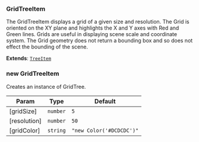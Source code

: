 <a name="GridTreeItem"></a>

### GridTreeItem 
The GridTreeItem displays a grid of a given size and resolution. The Grid is oriented on the XY plane
and highlights the X and Y axes with Red and Green lines. Grids are useful in displaying scene scale and coordinate system.
The Grid geometry does not return a bounding box and so does not effect the bounding of the scene.


**Extends**: <code>[TreeItem](api/SceneTree/TreeItem.md)</code>  
<a name="new_GridTreeItem_new"></a>

### new GridTreeItem
Creates an instance of GridTree.


| Param | Type | Default |
| --- | --- | --- |
| [gridSize] | <code>number</code> | <code>5</code> | 
| [resolution] | <code>number</code> | <code>50</code> | 
| [gridColor] | <code>string</code> | <code>&quot;new Color(&#x27;#DCDCDC&#x27;)&quot;</code> | 

